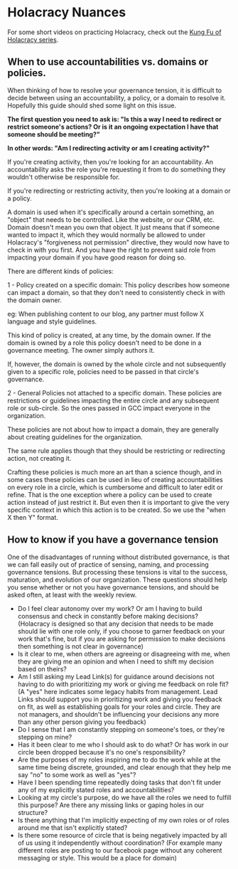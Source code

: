 # Holacracy Nuances

For some short videos on practicing Holacracy, check out the [Kung Fu of Holacracy series](http://www.livingorgs.com/holacracy-video1/).

## When to use accountabilities vs. domains or policies.

When thinking of how to resolve your governance tension, it is difficult to decide between using an accountability, a policy, or a domain to resolve it.  Hopefully this guide should shed some light on this issue.

**The first question you need to ask is: "Is this a way I need to redirect or restrict someone's actions? Or is it an ongoing expectation I have that someone should be meeting?"**

**In other words: "Am I redirecting activity or am I creating activity?"**

If you're creating activity, then you're looking for an accountability.  An accountability asks the role you're requesting it from to do something they wouldn't otherwise be responsible for.

If you're redirecting or restricting activity, then you're looking at a domain or a policy.

A domain is used when it's specifically around a certain something, an "object" that needs to be controlled.  Like the website, or our CRM, etc. Domain doesn't mean you own that object.  It just means that if someone wanted to impact it, which they would normally be allowed to under Holacracy's "forgiveness not permission" directive, they would now have to check in with you first.  And you have the right to prevent said role from impacting your domain if you have good reason for doing so.

There are different kinds of policies:

1 - Policy created on a specific domain:
This policy describes how someone can impact a domain, so that they don't need to consistently check in with the domain owner.

eg: When publishing content to our blog, any partner must follow X language and style guidelines.

This kind of policy is created, at any time, by the domain owner.  If the domain is owned by a role this policy doesn't need to be done in a governance meeting.  The owner simply authors it.  

If, however, the domain is owned by the whole circle and not subsequently given to a specific role, policies need to be passed in that circle's governance.

2 - General Policies not attached to a specific domain.
These policies are restrictions or guidelines impacting the entire circle and any subsequent role or sub-circle.  So the ones passed in GCC impact everyone in the organization.

These policies are not about how to impact a domain, they are generally about creating guidelines for the organization.

The same rule applies though that they should be restricting or redirecting action, not creating it.

Crafting these policies is much more an art than a science though, and in some cases these policies can be used in lieu of creating accountabilities on every role in a circle, which is cumbersome and difficult to later edit or refine.  That is the one exception where a policy can be used to create action instead of just restrict it.  But even then it is important to give the very specific context in which this action is to be created.  So we use the "when X then Y" format.

## How to know if you have a governance tension

One of the disadvantages of running without distributed governance, is that we can fall easily out of practice of sensing, naming, and processing governance tensions.  But processing these tensions is vital to the success, maturation, and evolution of our organization.  These questions should help you sense whether or not you have governance tensions, and should be asked often, at least with the weekly review.

- Do I feel clear autonomy over my work? Or am I having to build consensus and check in constantly before making decisions? (Holacracy is designed so that any decision that needs to be made should lie with one role only, if you choose to garner feedback on your work that's fine, but if you are asking for permission to make decisions then something is not clear in governance)
- Is it clear to me, when others are agreeing or disagreeing with me, when they are giving me an opinion and when I need to shift my decision based on theirs?
- Am I still asking my Lead Link(s) for guidance around decisions not having to do with prioritizing my work or giving me feedback on role fit? (A "yes" here indicates some legacy habits from management.  Lead Links should support you in prioritizing work and giving you feedback on fit, as well as establishing goals for your roles and circle.  They are not managers, and shouldn't be influencing your decisions any more than any other person giving you feedback)
- Do I sense that I am constantly stepping on someone's toes, or they're stepping on mine?
- Has it been clear to me who I should ask to do what? Or has work in our circle been dropped because it's no one's responsibility?
- Are the purposes of my roles inspiring me to do the work while at the same time being discrete, grounded, and clear enough that they help me say "no" to some work as well as "yes"?
- Have I been spending time repeatedly doing tasks that don't fit under any of my explicitly stated roles and accountabilities?
- Looking at my circle's purpose, do we have all the roles we need to fulfill this purpose? Are there any missing links or gaping holes in our structure?
- Is there anything that I'm implicitly expecting of my own roles or of roles around me that isn't explicitly stated?
- Is there some resource of circle that is being negatively impacted by all of us using it independently without coordination? (For example many different roles are posting to our facebook page without any coherent messaging or style. This would be a place for domain)

